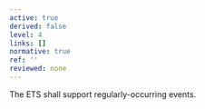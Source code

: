 ```yaml
---
active: true
derived: false
level: 4
links: []
normative: true
ref: ''
reviewed: none
---
```


The ETS shall support regularly-occurring events.

